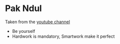 Pak Ndul
========

Taken from the [youtube channel](https://www.youtube.com/channel/UC-WEThq6-W2v3chFBQk0v9g)

-	Be yourself
-	Hardwork is mandatory, Smartwork make it perfect

